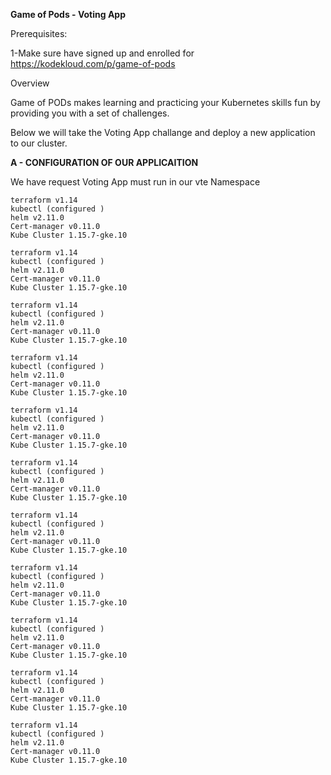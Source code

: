 **Game of Pods - Voting App**

Prerequisites:

1-Make sure have signed up and enrolled for https://kodekloud.com/p/game-of-pods 

Overview

Game of PODs makes learning and practicing your Kubernetes skills fun by providing you with a set of challenges.

Below we will take the Voting App challange and deploy a new application to our cluster.


**A - CONFIGURATION OF OUR APPLICAITION**

We have request Voting App must run in our vte Namespace

```
terraform v1.14
kubectl (configured )
helm v2.11.0
Cert-manager v0.11.0
Kube Cluster 1.15.7-gke.10
```

```
terraform v1.14
kubectl (configured )
helm v2.11.0
Cert-manager v0.11.0
Kube Cluster 1.15.7-gke.10
```

```
terraform v1.14
kubectl (configured )
helm v2.11.0
Cert-manager v0.11.0
Kube Cluster 1.15.7-gke.10
```

```
terraform v1.14
kubectl (configured )
helm v2.11.0
Cert-manager v0.11.0
Kube Cluster 1.15.7-gke.10
```

```
terraform v1.14
kubectl (configured )
helm v2.11.0
Cert-manager v0.11.0
Kube Cluster 1.15.7-gke.10
```

```
terraform v1.14
kubectl (configured )
helm v2.11.0
Cert-manager v0.11.0
Kube Cluster 1.15.7-gke.10
```

```
terraform v1.14
kubectl (configured )
helm v2.11.0
Cert-manager v0.11.0
Kube Cluster 1.15.7-gke.10
```

```
terraform v1.14
kubectl (configured )
helm v2.11.0
Cert-manager v0.11.0
Kube Cluster 1.15.7-gke.10
```

```
terraform v1.14
kubectl (configured )
helm v2.11.0
Cert-manager v0.11.0
Kube Cluster 1.15.7-gke.10
```

```
terraform v1.14
kubectl (configured )
helm v2.11.0
Cert-manager v0.11.0
Kube Cluster 1.15.7-gke.10
```

```
terraform v1.14
kubectl (configured )
helm v2.11.0
Cert-manager v0.11.0
Kube Cluster 1.15.7-gke.10
```

